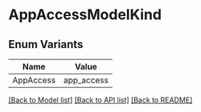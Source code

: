 # AppAccessModelKind

## Enum Variants

| Name | Value |
|---- | -----|
| AppAccess | app_access |


[[Back to Model list]](../README.md#documentation-for-models) [[Back to API list]](../README.md#documentation-for-api-endpoints) [[Back to README]](../README.md)


